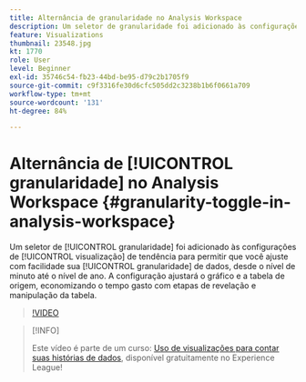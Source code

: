 ```yaml
---
title: Alternância de granularidade no Analysis Workspace
description: Um seletor de granularidade foi adicionado às configurações de visualização de tendência para permitir que você ajuste com facilidade sua granularidade de dados, desde o nível de minuto até o nível de ano. A configuração ajustará o gráfico e a tabela de origem, economizando o tempo gasto com etapas de revelação e manipulação da tabela.
feature: Visualizations
thumbnail: 23548.jpg
kt: 1770
role: User
level: Beginner
exl-id: 35746c54-fb23-44bd-be95-d79c2b1705f9
source-git-commit: c9f3316fe30d6cfc505dd2c3238b1b6f0661a709
workflow-type: tm+mt
source-wordcount: '131'
ht-degree: 84%

---
```


# Alternância de [!UICONTROL granularidade] no Analysis Workspace {#granularity-toggle-in-analysis-workspace}

Um seletor de [!UICONTROL granularidade] foi adicionado às configurações de [!UICONTROL visualização] de tendência para permitir que você ajuste com facilidade sua [!UICONTROL granularidade] de dados, desde o nível de minuto até o nível de ano. A configuração ajustará o gráfico e a tabela de origem, economizando o tempo gasto com etapas de revelação e manipulação da tabela.

>[!VIDEO](https://video.tv.adobe.com/v/23548/?quality=12)

>[!INFO]
>
> Este vídeo é parte de um curso: [Uso de visualizações para contar suas histórias de dados](https://experienceleague.adobe.com/?recommended=Analytics-U-1-2021.1.visualizations&amp;lang=pt-BR), disponível gratuitamente no Experience League!

